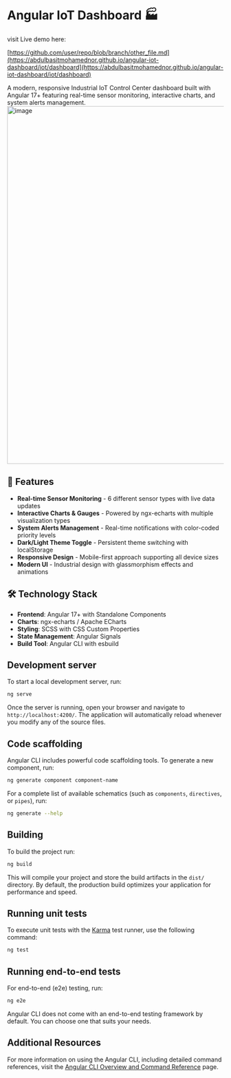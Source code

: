 # Angular IoT Dashboard 🏭
visit Live demo here:

[[https://github.com/user/repo/blob/branch/other_file.md](https://abdulbasitmohamednor.github.io/angular-iot-dashboard/iot/dashboard](https://abdulbasitmohamednor.github.io/angular-iot-dashboard/iot/dashboard)
](https://abdulbasitmohamednor.github.io/angular-iot-dashboard/iot/dashboard)

A modern, responsive Industrial IoT Control Center dashboard built with Angular 17+ featuring real-time sensor monitoring, interactive charts, and system alerts management.
<img width="901" height="831" alt="image" src="https://github.com/user-attachments/assets/867d1fcb-d493-4cbb-a9ad-15f479d6404f" />


## 🚀 Features

- **Real-time Sensor Monitoring** - 6 different sensor types with live data updates
- **Interactive Charts & Gauges** - Powered by ngx-echarts with multiple visualization types  
- **System Alerts Management** - Real-time notifications with color-coded priority levels
- **Dark/Light Theme Toggle** - Persistent theme switching with localStorage
- **Responsive Design** - Mobile-first approach supporting all device sizes
- **Modern UI** - Industrial design with glassmorphism effects and animations

## 🛠️ Technology Stack

- **Frontend**: Angular 17+ with Standalone Components
- **Charts**: ngx-echarts / Apache ECharts
- **Styling**: SCSS with CSS Custom Properties
- **State Management**: Angular Signals
- **Build Tool**: Angular CLI with esbuild

## Development server

To start a local development server, run:

```bash
ng serve
```

Once the server is running, open your browser and navigate to `http://localhost:4200/`. The application will automatically reload whenever you modify any of the source files.

## Code scaffolding

Angular CLI includes powerful code scaffolding tools. To generate a new component, run:

```bash
ng generate component component-name
```

For a complete list of available schematics (such as `components`, `directives`, or `pipes`), run:

```bash
ng generate --help
```

## Building

To build the project run:

```bash
ng build
```

This will compile your project and store the build artifacts in the `dist/` directory. By default, the production build optimizes your application for performance and speed.

## Running unit tests

To execute unit tests with the [Karma](https://karma-runner.github.io) test runner, use the following command:

```bash
ng test
```

## Running end-to-end tests

For end-to-end (e2e) testing, run:

```bash
ng e2e
```

Angular CLI does not come with an end-to-end testing framework by default. You can choose one that suits your needs.

## Additional Resources

For more information on using the Angular CLI, including detailed command references, visit the [Angular CLI Overview and Command Reference](https://angular.dev/tools/cli) page.
